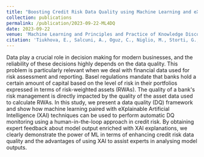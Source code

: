 ```yaml
---
title: "Boosting Credit Risk Data Quality using Machine Learning and eXplainable AI Techniques"
collection: publications
permalink: /publication/2023-09-22-ML4DQ
date: 2023-09-22
venue: 'Machine Learning and Principles and Practice of Knowledge Discovery in Databases: International Workshops of ECML PKDD 2023, Turin, Italy, September 18–22, 2023'
citation: 'Tiukhova, E., Salcuni, A., Oguz, C., Niglio, M., Storti, G., Forte, F., Baesens, B., Snoeck, M.: Boosting credit risk data quality using machine learning and eXplainable AI Techniques. In: Machine Learning and Principles and Practice of Knowledge Discovery in Databases: International Workshops of ECML PKDD 2023, Turin, Italy, September 18–22, 2023, Revised Selected Papers, Part V. Springer Cham (2024)'
---
```

Data play a crucial role in decision making for modern businesses, and the reliability of these decisions highly depends on the data quality. This problem is particularly relevant when we deal with financial data used for risk assessment and reporting. Basel regulations mandate that banks hold a certain amount of capital based on the level of risk in their portfolios expressed in terms of risk-weighted assets (RWAs). The quality of a bank's risk management is directly impacted by the quality of the asset data used to calculate RWAs. In this study, we present a data quality (DQ) framework and show how machine learning paired with eXplainable Artificial Intelligence (XAI) techniques can be used to perform automatic DQ monitoring using a human-in-the-loop approach in credit risk. By obtaining expert feedback about model output enriched with XAI explanations, we clearly demonstrate the power of ML in terms of enhancing credit risk data quality and the advantages of using XAI to assist experts in analysing model outputs. 


